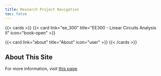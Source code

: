 ```yaml
---
title: Research Project Navigation
toc: false
---
```


{{< cards >}}
  {{< card link="ee_300" title="EE300 - Linear Circuits Analysis II" icon="book-open" >}}

  {{< card link="about" title="About" icon="user" >}}
{{< /cards >}}

## About This Site

For more information, visit [this page](/research/about).
